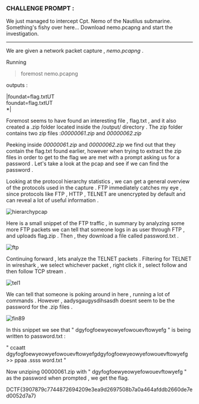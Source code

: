 ### CHALLENGE PROMPT :

We just managed to intercept Cpt. Nemo of the Nautilus submarine. Something's fishy over here...
Download nemo.pcapng and start the investigation.

----------------------------------------------------------------------------------------------------

We are given a network packet capture , *nemo.pcapng* .

Running 
  
  >foremost nemo.pcapng

outputs :

  |foundat=flag.txtUT <br/>
   foundat=flag.txtUT <br/>
 *| <br/>

Foremost seems to have found an interesting file , flag.txt , and it also created a .zip folder located
inside the /output/ directory . The zip folder contains two zip files :*00000061.zip* and *00000062.zip*

Peeking inside *00000061.zip* and *00000062.zip* we find out that they contain the flag.txt found earlier,
however when trying to extract the zip files in order to get to the flag we are met with a prompt asking
us for a password . Let's take a look at the pcap and see if we can find the password .

Looking at the protocol hierarchy statistics , we can get a general overview of the protocols used in the
capture . FTP immediately catches my eye , since protocols like FTP , HTTP , TELNET are unencrypted by
default and can reveal a lot of useful information .

![hierarchypcap](https://user-images.githubusercontent.com/73142671/104407215-c893f980-5569-11eb-87cc-cb40a91cf969.png)

Here is a small snippet of the FTP traffic , in summary by analyzing some more FTP packets we can tell that 
someone logs in as user through FTP , and uploads flag.zip . Then , they download a file called password.txt . 


![ftp](https://user-images.githubusercontent.com/73142671/104407625-b8c8e500-556a-11eb-8e70-bfef98c13dee.png)



Continuing forward , lets analyze the TELNET packets . Filtering for TELNET in wireshark , we select whichever
packet , right click it , select follow and then follow TCP stream .

![tel1](https://user-images.githubusercontent.com/73142671/104408224-448f4100-556c-11eb-8973-6abd53b0a606.png)


We can tell that someone is poking around in here , running a lot of commands . However , aadysgaugysdihsasdh
doesnt seem to be the password for the .zip files .


![fin89](https://user-images.githubusercontent.com/73142671/104408538-deef8480-556c-11eb-8dd1-4952c8375928.png)

In this snippet we see that " dgyfogfoewyeowyefowouevftowyefg " is being written to password.txt :

 " ccaatt  dgyfogfoewyeowyefowouevftowyefgdgyfogfoewyeowyefowouevftowyefg  >>  ppaa 
    .ssss	word.txt "

Now unziping 00000061.zip with " dgyfogfoewyeowyefowouevftowyefg " as the password when prompted , we get the flag.

DCTF{3907879c7744872694209e3ea9d2697508b7a0a464afddb2660de7ed0052d7a7}

